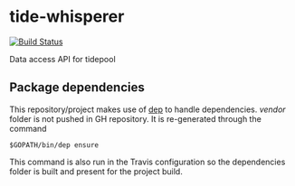 # tide-whisperer

[![Build Status](https://travis-ci.com/tidepool-org/tide-whisperer.png)](https://travis-ci.com/tidepool-org/tide-whisperer)

Data access API for tidepool

## Package dependencies

This repository/project makes use of [dep](https://github.com/golang/dep) to handle dependencies.
_vendor_ folder is not pushed in GH repository. It is re-generated through the command
```shell
$GOPATH/bin/dep ensure
```

This command is also run in the Travis configuration so the dependencies folder is built and present for the project build.